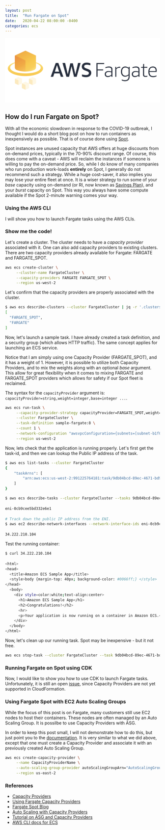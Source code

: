 ```yaml
---
layout: post
title:  "Run Fargate on Spot"
date:   2020-04-22 08:00:00 -0400
categories: ecs
---
```

![fargate logo](/images/fargate-logo.png)

## How do I run Fargate on Spot?

With all the economic slowdown in response to the COVID-19 outbreak, I thought I would do a short blog post on how to run containers as inexpensively as possible.  That is of course done using [Spot](https://aws.amazon.com/blogs/aws/aws-fargate-spot-now-generally-available/).

Spot instances are unused capacity that AWS offers at huge discounts from on-demand prices, typically in the 70-90% discount range.  Of course, this does come with a caveat - AWS will reclaim the instances if someone is willing to pay the on-demand price.  So, while I do know of many companies who run production work-loads **entirely** on Spot, I generally do not recommend such a strategy. While a huge cost-saver, it also implies you may lose your entire fleet at once. It is a wiser strategy to run some of your _base_ capacity using on-demand (or RI, now known as [Savings Plan](https://aws.amazon.com/savingsplans/)), and your _burst_ capacity on Spot.  This way you always have some compute available if the Spot 2-minute warning comes your way.

### Using the AWS CLI
I will show you how to launch Fargate tasks using the AWS CLIs.

### Show me the code!

Let's create a cluster. The cluster needs to have a *capacity provider* associated with it. One can also add capacity providers to existing clusters. There are two capacity providers already available for Fargate: FARGATE and FARGATE_SPOT.

``` sh
aws ecs create-cluster \
     --cluster-name FargateCluster \
     --capacity-providers FARGATE FARGATE_SPOT \
     --region us-west-2
```

Let's confirm that the capacity providers are properly associated with the cluster.

``` sh
$ aws ecs describe-clusters --cluster FargateCluster | jq -r '.clusters[0].capacityProviders'
[
  "FARGATE_SPOT",
  "FARGATE"
]
```

Now, let's launch a sample task.  I have already created a task definition, and a security group (which allows HTTP traffic). The same concept applies for launching an ECS service.

Notice that I am simply using one Capacity Provider (FARGATE_SPOT), and it has a weight of 1.  However, it is possible to utilize both Capacity Providers, and to mix the weights along with an optional *base* argument. This allow for great flexibility when it comes to mixing FARGATE and FARGATE_SPOT providers which allows for safety if our Spot fleet is reclaimed.

The syntax for the `capacityProvider` argument is: `capacityProvider=string,weight=integer,base=integer ...`.

``` sh
aws ecs run-task \
     --capacity-provider-strategy capacityProvider=FARGATE_SPOT,weight=1 \
     --cluster FargateCluster \
     --task-definition sample-fargate:8 \
     --count 1 \
     --network-configuration "awsvpcConfiguration={subnets=[subnet-b1f0b3d5,subnet-6b982f40],securityGroups=[sg-0eb694fc9c09f50bf],assignPublicIp=ENABLED}" \
     --region us-west-2
```

Now, lets check that the application is running properly. Let's first get the task-id, and then we can lookup the Public IP address of the task.

``` sh
$ aws ecs list-tasks --cluster FargateCluster
{
    "taskArns": [
        "arn:aws:ecs:us-west-2:991225764181:task/9db04bcd-89ec-4671-bd93-a10628a560e0"
    ]
}
```

``` sh
$ aws ecs describe-tasks --cluster FargateCluster --tasks 9db04bcd-89ec-4671-bd93-a10628a560e0 | jq -r '.tasks[0].attachments[0].details[] | select(.name=="networkInterfaceId") | .value'

eni-0cb9cee5bd332e6e1

# Track down the public IP address from the ENI.
$ aws ec2 describe-network-interfaces --network-interface-ids eni-0cb9cee5bd332e6e1 | jq -r '.NetworkInterfaces[0].Association.PublicIp'

34.222.210.104
```

Test the running container:

``` sh
$ curl 34.222.210.104

<html>
<head>
  <title>Amazon ECS Sample App</title> 
  <style>body {margin-top: 40px; background-color: #0066ff;} </style> 
</head>
  <body> 
    <div style=color:white;text-align:center> 
      <h1>Amazon ECS Sample App</h1> 
      <h2>Congratulations!</h2> 
      <hr>
      <p>Your application is now running on a container in Amazon ECS.</p>
    </div>
  </body>
</html>
```

Now, let's clean up our running task. Spot may be inexpensive - but it not free.

``` sh
aws ecs stop-task --cluster FargateCluster --task 9db04bcd-89ec-4671-bd93-a10628a560e0
```

### Running Fargate on Spot using CDK

Now, I would like to show you how to use CDK to launch Fargate tasks.
Unfortunately, it is still an open [issue](https://github.com/aws/aws-cdk/issues/5850), since Capacity Providers are not yet supported in CloudFormation.

### Using Fargate Spot with EC2 Auto Scaling Groups
While the focus of this post is on Fargate, many customers still use EC2 nodes to host their containers.  These nodes are often managed by an Auto Scaling Group. It is possilbe to use Capacity Providers with ASG.

In order to keep this post small, I will not demonstrate how to do this, but just point you to the [documentation](https://docs.aws.amazon.com/AmazonECS/latest/developerguide/cluster-auto-scaling.html#asg-capacity-providers). It is very similar to what we did above, except that one must create a Capacity Provider and associate it with an previously created Auto Scaling Group.

``` sh
aws ecs create-capacity-provider \
     --name CapacityProviderName \
     --auto-scaling-group-provider autoScalingGroupArn="AutoScalingGroupARN",managedScaling=\{status='ENABLED|DISABLED',targetCapacity=integer,minimumScalingStepSize=integer,maximumScalingStepSize=integer\},managedTerminationProtection="ENABLED|DISABLED" \
     --region us-east-2
```

### References

* [Capacity Providers](https://docs.aws.amazon.com/AmazonECS/latest/developerguide/cluster-capacity-providers.html)
* [Using Fargate Capacity Providers](https://docs.aws.amazon.com/AmazonECS/latest/developerguide/fargate-capacity-providers.html)
* [Fargate Spot Blog](https://aws.amazon.com/blogs/aws/aws-fargate-spot-now-generally-available/)
* [Auto Scaling with Capacity Providers](https://docs.aws.amazon.com/AmazonECS/latest/developerguide/cluster-auto-scaling.html)
* [Tutorial on ASG and Capacity Providers](https://docs.aws.amazon.com/AmazonECS/latest/developerguide/tutorial-cluster-auto-scaling-cli.html)
* [AWS CLI docs for ECS](https://docs.aws.amazon.com/cli/latest/reference/ecs/index.html#cli-aws-ecs)
